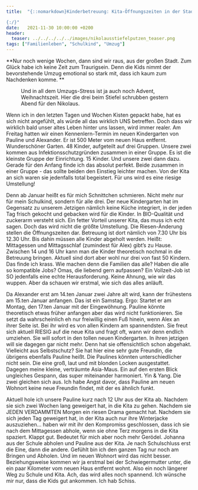 ```yaml
---
title:  "{::nomarkdown}Kinderbetreuung: Kita-Öffnungszeiten in der Stadt vs. auf dem Land

{:/}"
date:   2021-11-30 10:00:00 +0200
header:
  teaser: ../../../../../images/nikolausstiefelputzen_teaser.png
tags: ["Familienleben", "Schulkind", "Umzug"]
---
```


**Nur noch wenige Wochen, dann sind wir raus, aus der großen Stadt. Zum Glück habe ich keine Zeit zum Traurigsein. Denn die Kids nimmt der bevorstehende Umzug emotional so stark mit, dass ich kaum zum Nachdenken komme. **

<figure>
  <img src="../../../../../images/nikolausstiefelputzen_teaser.png" alt="">
  <figcaption>Und in all dem Umzugs-Stress ist ja auch noch Advent, Weihnachtszeit. Hier die drei beim Stiefel schrubben gestern Abend für den Nikolaus.</figcaption>
</figure>    

Wenn ich in den letzten Tagen und Wochen Kisten gepackt habe, hat es sich nicht angefühlt, als würde all das wirklich UNS betreffen. Doch dass wir wirklich bald unser altes Leben hinter uns lassen, wird immer realer. Am Freitag hatten wir einen Kennenlern-Termin im neuen Kindergarten von Pauline und Alexander. Er ist 500 Meter vom neuen Haus entfernt. Wunderschöner Garten. 48 Kinder, aufgeteilt auf drei Gruppen. Unsere zwei kommen aus Infektionsschutzgründen zusammen in einer Gruppe. Es ist die kleinste Gruppe der Einrichtung. 15 Kinder. Und unsere zwei dann dazu. Gerade für den Anfang finde ich das absolut perfekt. Beide zusammen in einer Gruppe  - das sollte beiden den Einstieg leichter machen. Von der Kita an sich waren sie jedenfalls total begeistert. Für uns wird es eine riesige Umstellung!

Denn ab Januar heißt es für mich Schnittchen schmieren. Nicht mehr nur für mein Schulkind, sondern für alle drei. Der neue Kindergarten hat im Gegensatz zu unserem Jetzigen nämlich keine Küche integriert, in der jeden Tag frisch gekocht und gebacken wird für die Kinder. In BIO-Qualität und zuckerarm versteht sich. Ein fetter Vorteil unserer Kita, das muss ich echt sagen. Doch das wird nicht die größte Umstellung. Die Riesen-Änderung stellen die Öffnungszeiten dar. Betreuung ist dort nämlich von 7.30 Uhr bis 12.30 Uhr. Bis dahin müssen alle Kinder abgeholt werden. Heißt: Mittagessen und Mittagsschlaf (zumindest für Alex) gibt’s zu Hause. Zwischen 14 und 16 Uhr kann man die Kinder theoretisch nochmal in die Betreuung bringen. Aktuell sind dort aber wohl nur drei von fast 50 Kindern. Das finde ich krass. Wie machen denn die Familien das alle? Haben die alle so kompatible Jobs? Omas, die liebend gern aufpassen? Ein Vollzeit-Job ist SO jedenfalls eine echte Herausforderung. Keine Ahnung, wie wir das wuppen. Aber da schauen wir erstmal, wie sich das alles anläuft. 

Da Alexander erst am 14.ten Januar zwei Jahre alt wird, kann der frühestens am 15.ten Januar anfangen. Das ist ein Samstag. Ergo: Startet er am Montag, den 17.ten Januar mit der Eingewöhnung. Pauline könnte theoretisch etwas früher anfangen aber das wird nicht funktionieren. Sie setzt da wahrscheinlich eh nur freiwillig einen Fuß hinein, wenn Alex an ihrer Seite ist. Bei ihr wird es von allen Kindern am spannendsten. Sie freut sich aktuell RIESIG auf die neue Kita und fragt oft, wann wir denn endlich umziehen. Sie will sofort in den tollen neuen Kindergarten. In ihren jetzigen will sie dagegen gar nicht mehr. Denn hat sie offensichtlich schon abgehakt. Vielleicht aus Selbstschutz? Sie hat hier eine sehr gute Freundin, die übrigens ebenfalls Pauline heißt. Die Paulines könnten unterschiedlicher nicht sein. Die eine groß, laut und mit blonden Locken ausgestattet. Dagegen meine kleine, verträumte Asia-Maus. Ein auf den ersten Blick ungleiches Gespann, das super miteinander harmoniert. Yin & Yang. Die zwei gleichen sich aus. Ich habe Angst davor, dass Pauline am neuen Wohnort keine neue Freundin findet, mit der es ähnlich funkt. 

Aktuell hole ich unsere Pauline kurz nach 12 Uhr aus der Kita ab. Nachdem sie sich zwei Wochen lang geweigert hat, in die Kita zu gehen. Nachdem sie JEDEN VERDAMMTEN Morgen ein riesen Drama gemacht hat. Nachdem sie sich jeden Tag geweigert hat, in der Kita auch nur ihre Winterjacke auszuziehen… haben wir mit ihr den Kompromiss geschlossen, dass ich sie nach dem Mittagessen abhole, wenn sie ohne Terz morgens in die Kita spaziert. Klappt gut. Bedeutet für mich aber noch mehr Gerödel. Johanna aus der Schule abholen und Pauline aus der Kita. Je nach Schulschluss erst die Eine, dann die andere. Gefühlt bin ich den ganzen Tag nur noch am Bringen und Abholen. Und im neuen Wohnort wird das nicht besser. Beziehungsweise kommen wir ja erstmal bei der Schwiegermutter unter, die ein paar Kilometer vom neuen Haus entfernt wohnt. Also ein noch längerer Weg zu Schule und Kita. Ach, das wird alles noch spannend. Ich wünsche mir nur, dass die Kids gut ankommen. Ich hab Schiss.



 

 





 

  


 
 
 
 


   


 



 






 






 


 
 






















 








 

   



















  












 






 





  


  






					 


 
 








